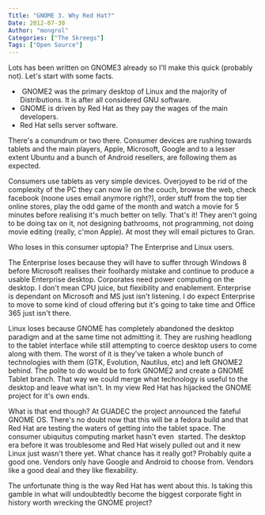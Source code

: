 ```yaml
---
Title: "GNOME 3. Why Red Hat?"
Date: 2012-07-30
Author: "mongrol"
Categories: ["The Skreegs"]
Tags: ["Open Source"]
---
```


Lots has been written on GNOME3 already so I'll make this quick
(probably not). Let's start with some facts.

-    GNOME2 was the primary desktop of Linux and the majority of
    Distributions. It is after all considered GNU software.
-   GNOME is driven by Red Hat as they pay the wages of the main
    developers.
-   Red Hat sells server software.

There's a conundrum or two there. Consumer devices are rushing towards
tablets and the main players, Apple, Microsoft, Google and to a lesser
extent Ubuntu and a bunch of Android resellers, are following them as
expected.

Consumers use tablets as very simple devices. Overjoyed to be rid of the
complexity of the PC they can now lie on the couch, browse the web,
check facebook (noone uses email anymore right?), order stuff from the
top tier online stores, play the odd game of the month and watch a movie
for 5 minutes before realising it's much better on telly. That's it!
They aren't going to be doing tax on it, not designing bathrooms, not
programming, not doing movie editing (really, c'mon Apple). At most they
will email pictures to Gran.

Who loses in this consumer uptopia? The Enterprise and Linux users.

The Enterprise loses because they will have to suffer through Windows 8
before Microsoft realises their foolhardy mistake and continue to
produce a usable Enterprise desktop. Corporates need power computing on
the desktop. I don't mean CPU juice, but flexibility and enablement.
Enterprise is dependant on Microsoft and MS just isn't listening. I do
expect Enterprise to move to some kind of cloud offering but it's going
to take time and Office 365 just isn't there.

Linux loses because GNOME has completely abandoned the desktop paradigm
and at the same time not admitting it. They are rushing headlong to the
tablet interface while still attempting to coerce desktop users to come
along with them. The worst of it is they've taken a whole bunch of
technologies with them (GTK, Evolution, Nautilus, etc) and left GNOME2
behind. The polite to do would be to fork GNOME2 and create a GNOME
Tablet branch. That way we could merge what technology is useful to the
desktop and leave what isn't. In my view Red Hat has hijacked the GNOME
project for it's own ends.

What is that end though? At GUADEC the project announced the fateful
GNOME OS. There's no doubt now that this will be a fedora build and that
Red Hat are testing the waters of getting into the tablet space. The
consumer ubiquitus computing market hasn't even  started. The desktop
era before it was troublesome and Red Hat wisely pulled out and it new
Linux just wasn't there yet. What chance has it really got? Probably
quite a good one. Vendors only have Google and Android to choose from.
Vendors like a good deal and they like flexability.

The unfortunate thing is the way Red Hat has went about this. Is taking
this gamble in what will undoubtedtly become the biggest corporate fight
in history worth wrecking the GNOME project?
